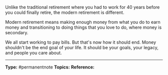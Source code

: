 Unlike the traditional retirement where you had to work for 40 years before you could finally retire, the modern retirement is different.

Modern retirement means making enough money from what you do to earn money and transitioning to doing things that you love to do, where money is secondary. 

We all start working to pay bills. But that's now how it should end. Money shouldn't be the end goal of your life. It should be your goals, your legacy, and people you care about.


----
**Type:** #permanentnote 
**Topics:**
**Reference:** 

